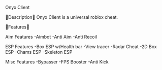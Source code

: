 Onyx Client 

🔹Description🔹
Onyx Client is a universal roblox cheat.

🔹Features🔹

  Aim Features
-Aimbot
-Anti Aim
-Anti Recoil

  ESP Features
-Box ESP w/Health bar
-View tracer
-Radar Cheat
-2D Box ESP
-Chams ESP
-Skeleton ESP

  Misc Features
-Bypasser
-FPS Booster
-Anti Kick
